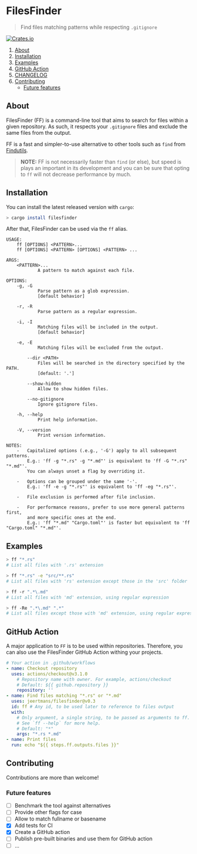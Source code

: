 # FilesFinder

> Find files matching patterns while respecting `.gitignore`

[![Crates.io](https://img.shields.io/crates/v/filesfinder)](https://crates.io/crates/filesfinder)

1. [About](#about)
2. [Installation](#installation)
3. [Examples](#examples)
4. [GitHub Action](#github-action)
5. [CHANGELOG](CHANGELOG.md)
6. [Contributing](#contributing)
    - [Future features](#future-features)

## About

FilesFinder (FF) is a command-line tool that aims to search for files within a given repository.
As such, it respects your `.gitignore` files and exclude the same files from the output.

FF is a fast and simpler-to-use alternative to other tools such as `find` from [Findutils](https://www.gnu.org/software/findutils/manual/html_mono/find.html).

> **NOTE:** FF is not necessarily faster than `find` (or else), but speed is plays an important in its development and you can be sure that opting to `ff` will not decrease performance by much.

## Installation

You can install the latest released version with `cargo`:

```bash
> cargo install filesfinder
```

After that, FilesFinder can be used via the `ff` alias.

```text
USAGE:
    ff [OPTIONS] <PATTERN>...
    ff [OPTIONS] <PATTERN> [OPTIONS] <PATTERN> ...

ARGS:
    <PATTERN>...
            A pattern to match against each file.

OPTIONS:
    -g, -G
            Parse pattern as a glob expression.
            [default behavior]

    -r, -R
            Parse pattern as a regular expression.

    -i, -I
            Matching files will be included in the output.
            [default behavior]

    -e, -E
            Matching files will be excluded from the output.

        --dir <PATH>
            Files will be searched in the directory specified by the PATH.
            [default: '.']

        --show-hidden
            Allow to show hidden files.

        --no-gitignore
            Ignore gitignore files.

    -h, --help
            Print help information.

    -V, --version
            Print version information.

NOTES:
    -   Capitalized options (.e.g., '-G') apply to all subsequent patterns.
        E.g.: 'ff -g "*.rs" -g "*.md"' is equivalent to 'ff -G "*.rs" "*.md"'.
        You can always unset a flag by overriding it.

    -   Options can be grouped under the same '-'.
        E.g.: 'ff -e -g "*.rs"' is equivalent to 'ff -eg "*.rs"'.

    -   File exclusion is performed after file inclusion.

    -   For performance reasons, prefer to use more general patterns first,
        and more specific ones at the end.
        E.g.: 'ff "*.md" "Cargo.toml"' is faster but equivalent to 'ff "Cargo.toml" "*.md"'.
```

## Examples

```bash
> ff "*.rs"
# List all files with '.rs' extension

> ff "*.rs" -e "src/**.rs"
# List all files with 'rs' extension except those in the 'src' folder

> ff -r ".*\.md"
# List all files with 'md' extension, using regular expression

> ff -Re ".*\.md" ".*"
# List all files except those with 'md' extension, using regular expression
```

## GitHub Action

A major application to `FF` is to be used within repositories. Therefore, you can also use the FilesFinder GitHub Action withing your projects.

```yml
# Your action in .github/workflows
- name: Checkout repository
  uses: actions/checkout@v3.1.0
    # Repository name with owner. For example, actions/checkout
    # Default: ${{ github.repository }}
    repository: ''
- name: Find files matching "*.rs" or "*.md"
  uses: jeertmans/filesfinder@v0.3
  id: ff # Any id, to be used later to reference to files output
  with:
    # Only argument, a single string, to be passed as arguments to ff.
    # See `ff --help` for more help.
    # Default: "*"
    args: "*.rs *.md"
- name: Print files
  run: echo "${{ steps.ff.outputs.files }}"
```

## Contributing

Contributions are more than welcome!

### Future features

- [ ] Benchmark the tool against alternatives
- [ ] Provide other flags for case
- [ ] Allow to match fullname or basename
- [x] Add tests for CI
- [x] Create a GitHub action
- [ ] Publish pre-built binaries and use them for GitHub action
- [ ] ...
